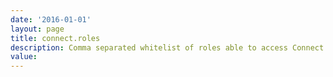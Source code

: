 ```yaml
---
date: '2016-01-01'
layout: page
title: connect.roles
description: Comma separated whitelist of roles able to access Connect. Empty allows all roles.
value:  
---
```

